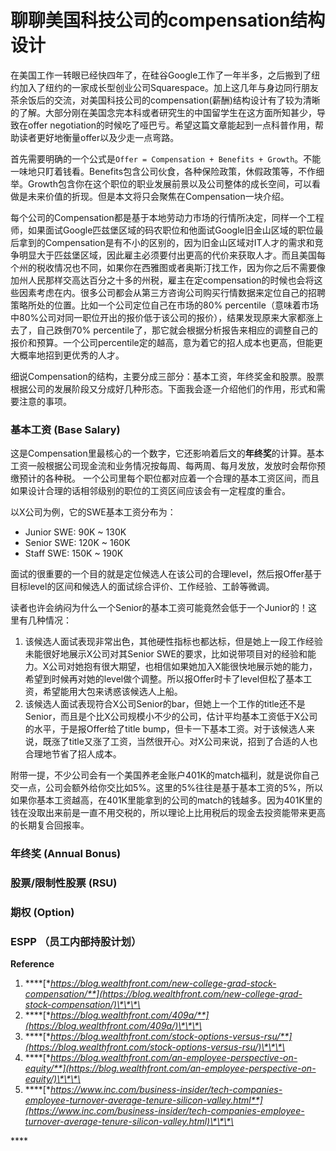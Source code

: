 # 聊聊美国科技公司的compensation结构设计

在美国工作一转眼已经快四年了，在硅谷Google工作了一年半多，之后搬到了纽约加入了纽约的一家成长型创业公司Squarespace。加上这几年与身边同行朋友茶余饭后的交流，对美国科技公司的compensation\(薪酬\)结构设计有了较为清晰的了解。大部分刚在美国念完本科或者研究生的中国留学生在这方面所知甚少，导致在offer negotiation的时候吃了哑巴亏。希望这篇文章能起到一点科普作用，帮助读者更好地衡量offer以及少走一点弯路。

首先需要明确的一个公式是`Offer = Compensation + Benefits + Growth`。不能一味地只盯着钱看。Benefits包含公司伙食，各种保险政策，休假政策等，不作细举。Growth包含你在这个职位的职业发展前景以及公司整体的成长空间，可以看做是未来价值的折现。但是本文将只会聚焦在Compensation一块介绍。

每个公司的Compensation都是基于本地劳动力市场的行情所决定，同样一个工程师，如果面试Google匹兹堡区域的码农职位和他面试Google旧金山区域的职位最后拿到的Compensation是有不小的区别的，因为旧金山区域对IT人才的需求和竞争明显大于匹兹堡区域，因此雇主必须要付出更高的代价来获取人才。而且美国每个州的税收情况也不同，如果你在西雅图或者奥斯汀找工作，因为你之后不需要像加州人民那样交高达百分之十多的州税，雇主在定compensation的时候也会将这些因素考虑在内。很多公司都会从第三方咨询公司购买行情数据来定位自己的招聘策略所处的位置。比如一个公司定位自己在市场的80% percentile（意味着市场中80%公司对同一职位开出的报价低于该公司的报价），结果发现原来大家都涨上去了，自己跌倒70% percentile了，那它就会根据分析报告来相应的调整自己的报价和预算。一个公司percentile定的越高，意为着它的招人成本也更高，但能更大概率地招到更优秀的人才。

细说Compensation的结构，主要分成三部分：基本工资，年终奖金和股票。股票根据公司的发展阶段又分成好几种形态。下面我会逐一介绍他们的作用，形式和需要注意的事项。

### 基本工资 \(Base Salary\)

这是Compensation里最核心的一个数字，它还影响着后文的**年终奖**的计算。基本工资一般根据公司现金流和业务情况按每周、每两周、每月发放，发放时会帮你预缴预计的各种税。 一个公司里每个职位都对应着一个合理的基本工资区间，而且如果设计合理的话相邻级别的职位的工资区间应该会有一定程度的重合。

以X公司为例，它的SWE基本工资分布为：

* Junior SWE: 90K ~ 130K
* Senior SWE: 120K ~ 160K
* Staff SWE: 150K ~ 190K

面试的很重要的一个目的就是定位候选人在该公司的合理level，然后报Offer基于目标level的区间和候选人的面试综合评价、工作经验、工龄等微调。

读者也许会纳闷为什么一个Senior的基本工资可能竟然会低于一个Junior的！这里有几种情况：

1. 该候选人面试表现非常出色，其他硬性指标也都达标，但是她上一段工作经验未能很好地展示X公司对其Senior SWE的要求，比如说带项目对的经验和能力。X公司对她抱有很大期望，也相信如果她加入X能很快地展示她的能力，希望到时候再对她的level做个调整。所以报Offer时卡了level但松了基本工资，希望能用大包来诱惑该候选人上船。
2. 该候选人面试表现符合X公司Senior的bar，但她上一个工作的title还不是Senior，而且是个比X公司规模小不少的公司，估计平均基本工资低于X公司的水平，于是报Offer给了title bump，但卡一下基本工资。对于该候选人来说，既涨了title又涨了工资，当然很开心。对X公司来说，招到了合适的人也合理地节省了招人成本。

附带一提，不少公司会有一个美国养老金账户401K的match福利，就是说你自己交一点，公司会额外给你交比如5%。这里的5%往往是基于基本工资的5%，所以如果你基本工资越高，在401K里能拿到的公司的match的钱越多。因为401K里的钱在没取出来前是一直不用交税的，所以理论上比用税后的现金去投资能带来更高的长期复合回报率。

### 年终奖 \(Annual Bonus\)

### 股票/限制性股票 \(RSU\)

### 期权 \(Option\)

### ESPP （员工内部持股计划）



**Reference**

1. \*\*\*\*[**https://blog.wealthfront.com/new-college-grad-stock-compensation/**](https://blog.wealthfront.com/new-college-grad-stock-compensation/)\*\*\*\*
2. \*\*\*\*[**https://blog.wealthfront.com/409a/**](https://blog.wealthfront.com/409a/)\*\*\*\*
3. \*\*\*\*[**https://blog.wealthfront.com/stock-options-versus-rsu/**](https://blog.wealthfront.com/stock-options-versus-rsu/)\*\*\*\*
4. \*\*\*\*[**https://blog.wealthfront.com/an-employee-perspective-on-equity/**](https://blog.wealthfront.com/an-employee-perspective-on-equity/)\*\*\*\*
5. \*\*\*\*[**https://www.inc.com/business-insider/tech-companies-employee-turnover-average-tenure-silicon-valley.html**](https://www.inc.com/business-insider/tech-companies-employee-turnover-average-tenure-silicon-valley.html)\*\*\*\*

\*\*\*\*

